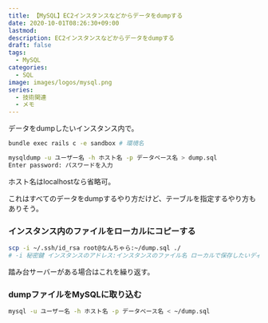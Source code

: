 ```yaml
---
title: 【MySQL】EC2インスタンスなどからデータをdumpする
date: 2020-10-01T08:26:30+09:00
lastmod: 
description: EC2インスタンスなどからデータをdumpする
draft: false
tags:
  - MySQL
categories:
  - SQL
image: images/logos/mysql.png
series:
  - 技術関連
  - メモ
---
```


データをdumpしたいインスタンス内で。

```sh:インスタンス内..sh
bundle exec rails c -e sandbox # 環境名

mysqldump -u ユーザー名 -h ホスト名 -p データベース名 > dump.sql
Enter password: パスワードを入力
```

ホスト名はlocalhostなら省略可。

これはすべてのデータをdumpするやり方だけど、テーブルを指定するやり方もありそう。

### インスタンス内のファイルをローカルにコピーする

```sh:ローカル..sh
scp -i ~/.ssh/id_rsa root@なんちゃら:~/dump.sql ./
# -i 秘密鍵 インスタンスのアドレス:インスタンスのファイル名 ローカルで保存したいディレクトリ名
```

踏み台サーバーがある場合はこれを繰り返す。

### dumpファイルをMySQLに取り込む

```sh
mysql -u ユーザー名 -h ホスト名 -p データベース名 < ~/dump.sql
```
